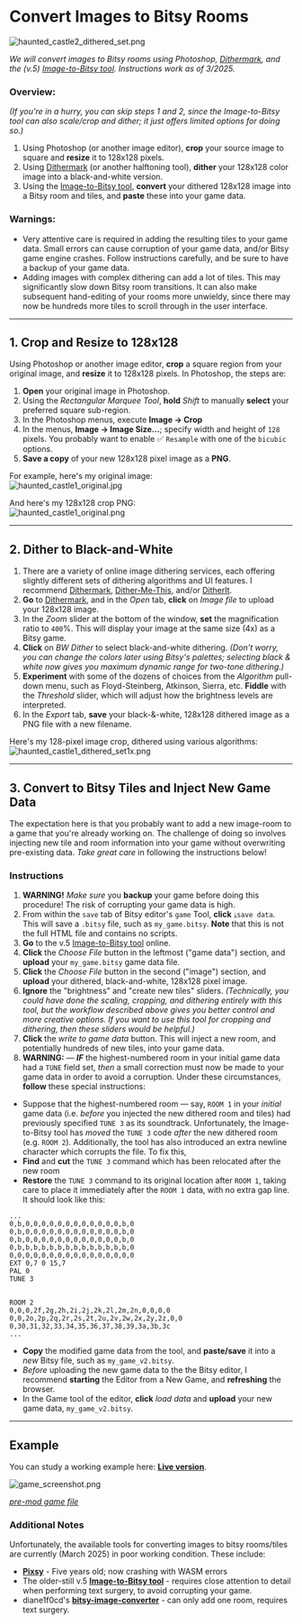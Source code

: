 
# Convert Images to Bitsy Rooms

![haunted_castle2_dithered_set.png](haunted_castle2/haunted_castle2_dithered_set.png)

*We will convert images to Bitsy rooms using Photoshop, [Dithermark](https://app.dithermark.com/), and the (v.5) [Image-to-Bitsy tool](https://tinybird.info/image-to-bitsy/old/). Instructions work as of 3/2025.*

### Overview:

*(If you're in a hurry, you can skip steps 1 and 2, since the Image-to-Bitsy tool can also scale/crop and dither; it just offers limited options for doing so.)* 

1. Using Photoshop (or another image editor), **crop** your source image to square and **resize** it to 128x128 pixels.
2. Using [Dithermark](https://app.dithermark.com/) (or another halftoning tool), **dither** your 128x128 color image into a black-and-white version.
3. Using the [Image-to-Bitsy tool](https://tinybird.info/image-to-bitsy/old/), **convert** your dithered 128x128 image into a Bitsy room and tiles, and **paste** these into your game data. 

### Warnings:

* Very attentive care is required in adding the resulting tiles to your game data. Small errors can cause corruption of your game data, and/or Bitsy game engine crashes. Follow instructions carefully, and be sure to have a backup of your game data. 
* Adding images with complex dithering can add a lot of tiles. This may significantly slow down Bitsy room transitions. It can also make subsequent hand-editing of your rooms more unwieldy, since there may now be hundreds more tiles to scroll through in the user interface.


---

## 1. Crop and Resize to 128x128

Using Photoshop or another image editor, **crop** a square region from your original image, and **resize** it to 128x128 pixels. In Photoshop, the steps are: 

1. **Open** your original image in Photoshop. 
2. Using the *Rectangular Marquee Tool*, **hold** *Shift* to manually **select** your preferred square sub-region. 
3. In the Photoshop menus, execute **Image → Crop**
4. In the menus, **Image → Image Size...**; specify width and height of `128` pixels. You probably want to enable ✅ `Resample` with one of the `bicubic` options.
5. **Save a copy** of your new 128x128 pixel image as a **PNG**.

For example, here's my original image:<br /> 
![haunted_castle1_original.jpg](haunted_castle1/haunted_castle1_original.jpg)

And here's my 128x128 crop PNG:<br />
![haunted_castle1_original.png](haunted_castle1/haunted_castle1.png)

---

## 2. Dither to Black-and-White

1. There are a variety of online image dithering services, each offering slightly different sets of dithering algorithms and UI features. I recommend [Dithermark](https://app.dithermark.com/), [Dither-Me-This](https://doodad.dev/dither-me-this/), and/or [DitherIt](https://ditherit.com/). 
2. **Go** to [Dithermark](https://app.dithermark.com/), and in the *Open* tab, **click** on  *Image file* to upload your 128x128 image. 
3. In the *Zoom* slider at the bottom of the window, **set** the magnification ratio to `400`%. This will display your image at the same size (4x) as a Bitsy game.
4. **Click** on *BW Dither* to select black-and-white dithering. *(Don't worry, you can change the colors later using Bitsy's palettes; selecting black & white now gives you maximum dynamic range for two-tone dithering.)*
5. **Experiment** with some of the dozens of choices from the *Algorithm* pull-down menu, such as Floyd-Steinberg, Atkinson, Sierra, etc. **Fiddle** with the *Threshold* slider, which will adjust how the brightness levels are interpreted.
6. In the *Export* tab, **save** your black-&-white, 128x128 dithered image as a PNG file with a new filename. 

Here's my 128-pixel image crop, dithered using various algorithms:
![haunted_castle1_dithered_set1x.png](haunted_castle1/haunted_castle1_dithered_set1x.png)

---

## 3. Convert to Bitsy Tiles and Inject New Game Data

The expectation here is that you probably want to add a new image-room to a game that you're already working on. The challenge of doing so involves injecting new tile and room information into your game without overwriting pre-existing data. *Take great care* in following the instructions below!

### Instructions

1. **WARNING!** *Make sure* you **backup** your game before doing this procedure! The risk of corrupting your game data is high.
2. From within the `save` tab of Bitsy editor's `game` Tool, **click** `⤓save data`. This will save a `.bitsy` file, such as `my_game.bitsy`. **Note** that this is not the full HTML file and contains no scripts.
3. **Go** to the v.5 [Image-to-Bitsy tool](https://tinybird.info/image-to-bitsy/old/) online.
4. **Click** the *Choose File* button in the leftmost ("game data") section, and **upload** your `my_game.bitsy` game data file.
5. **Click** the *Choose File* button in the second ("image") section, and **upload** your dithered, black-and-white, 128x128 pixel image. 
6. **Ignore** the "brightness" and "create new tiles" sliders. *(Technically, you could have done the scaling, cropping, and dithering entirely with this tool, but the workflow described above gives you better control and more creative options. If you want to use this tool for cropping and dithering, then these sliders would be helpful.)*
7. **Click** the *write to game data* button. This will inject a new room, and potentially hundreds of new tiles, into your game data. 
8. **WARNING:** — ***IF*** the highest-numbered room in your initial game data had a `TUNE` field set, *then* a small correction must now be made to your game data in order to avoid a corruption. Under these circumstances, **follow** these special instructions: 
  * Suppose that the highest-numbered room — say, `ROOM 1` in your *initial* game data (i.e. *before* you injected the new dithered room and tiles) had previously specified `TUNE 3` as its soundtrack. Unfortunately, the Image-to-Bitsy tool has *moved* the `TUNE 3` code *after* the new dithered room (e.g. `ROOM 2`). Additionally, the tool has also introduced an extra newline character which corrupts the file. To fix this, 
  * **Find** and **cut** the `TUNE 3` command which has been relocated after the new room
  * **Restore** the `TUNE 3` command to its original location after `ROOM 1`, taking care to place it immediately after the `ROOM 1` data, with no extra gap line. It should look like this: <br />
  
```
...
0,b,0,0,0,0,0,0,0,0,0,0,0,0,b,0
0,b,0,0,0,0,0,0,0,0,0,0,0,0,b,0
0,b,0,0,0,0,0,0,0,0,0,0,0,0,b,0
0,b,b,b,b,b,b,b,b,b,b,b,b,b,b,0
0,0,0,0,0,0,0,0,0,0,0,0,0,0,0,0
EXT 0,7 0 15,7
PAL 0
TUNE 3


ROOM 2
0,0,0,2f,2g,2h,2i,2j,2k,2l,2m,2n,0,0,0,0
0,0,2o,2p,2q,2r,2s,2t,2u,2v,2w,2x,2y,2z,0,0
0,30,31,32,33,34,35,36,37,38,39,3a,3b,3c
...
```

* **Copy** the modified game data from the tool, and **paste/save** it into a *new* Bitsy file, such as `my_game_v2.bitsy`. 
* *Before* uploading the new game data to the the Bitsy editor, I recommend **starting** the Editor from a New Game, and **refreshing** the browser.
* In the Game tool of the editor, **click** *load data* and **upload** your new game data, `my_game_v2.bitsy`. 

---

## Example

You can study a working example here: [**Live version**](https://raw.githack.com/golanlevin/60-120/main/2025/lectures/interactive_narrative/bitsy_hacks/image_to_bitsy/image_to_bitsy_test.html).

![game_screenshot.png](haunted_castle1/game_screenshot.png)

[*pre-mod game file*](pre_hacked_game.bitsy)

### Additional Notes

Unfortunately, the available tools for converting images to bitsy rooms/tiles are currently (March 2025) in poor working condition. These include:

* [**Pixsy**](https://ruin.itch.io/pixsy) - Five years old; now crashing with WASM errors
* The older-still v.5 [**Image-to-Bitsy tool**](https://tinybird.info/image-to-bitsy/old/) - requires close attention to detail when performing text surgery, to avoid corrupting your game.
* diane1f0cd's [**bitsy-image-converter**](https://raw.githack.com/diane1f0cd/bitsy-image-converter/master/index.html) - can only add one room, requires text surgery.


